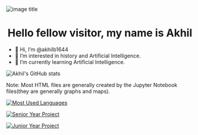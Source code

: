 ![image title](https://rushter.com/counter.svg)
<h1 align = "center">Hello fellow visitor, my name is Akhil</h1>

- 👋 Hi, I’m @akhilb1644
- 👀 I’m interested in history and Artificial Intelligence.
- 🌱 I’m currently learning Artificial Intelligence.

![Akhil's GitHub stats](https://github-readme-stats.vercel.app/api?username=akhilb1644)

Note: Most HTML files are generally created by the Jupyter Notebook files(they are generally graphs and maps).

[![Most Used Languages](https://github-readme-stats.vercel.app/api/top-langs/?username=akhilb1644)](https://github.com/akhilb1644/github-readme-stats)

[![Senior Year Project](https://github-readme-stats.vercel.app/api/pin/?username=akhilb1644&repo=twentyTimeProject)](https://github.com/akhilb1644/twentyTimeProject)

[![Junior Year Project](https://github-readme-stats.vercel.app/api/pin/?username=akhilb1644&repo=AI_in_Education)](https://github.com/akhilb1644/AI_in_Education)

